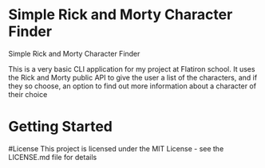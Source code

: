 # Simple Rick and Morty Character Finder
Simple Rick and Morty Character Finder

This is a very basic CLI application for my project at Flatiron school. It uses the Rick and Morty public API to give the user
a list of the characters, and if they so choose, an option to find out more information about a character of their choice

# Getting Started

#License
This project is licensed under the MIT License - see the LICENSE.md file for details
